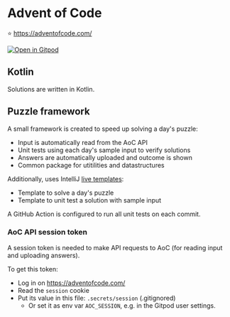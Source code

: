 # Advent of Code

:star: https://adventofcode.com/

[![Open in Gitpod](https://gitpod.io/button/open-in-gitpod.svg)](https://gitpod.io/#<your-repository-url>)

## Kotlin

Solutions are written in Kotlin.


## Puzzle framework

A small framework is created to speed up solving a day's puzzle:

* Input is automatically read from the AoC API
* Unit tests using each day's sample input to verify solutions
* Answers are automatically uploaded and outcome is shown
* Common package for utitilities and datastructures

Additionally, uses IntelliJ [live templates](https://www.jetbrains.com/help/idea/creating-and-editing-live-templates.html):
  * Template to solve a day's puzzle
  * Template to unit test a solution with sample input

A GitHub Action is configured to run all unit tests on each commit.


### AoC API session token

A session token is needed to make API requests to AoC (for reading input and uploading answers).

To get this token:

* Log in on https://adventofcode.com/
* Read the `session` cookie
* Put its value in this file: `.secrets/session` (.gitignored)
  * Or set it as env var `AOC_SESSION`, e.g. in the Gitpod user settings.

